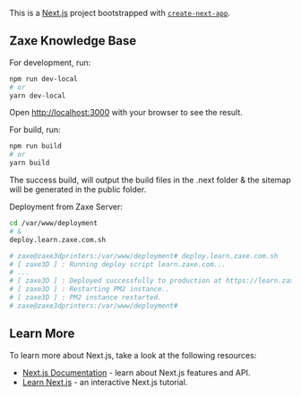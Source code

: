 This is a [Next.js](https://nextjs.org/) project bootstrapped with [`create-next-app`](https://github.com/vercel/next.js/tree/canary/packages/create-next-app).

## Zaxe Knowledge Base

For development, run:

```bash
npm run dev-local
# or
yarn dev-local
```

Open [http://localhost:3000](http://localhost:3000) with your browser to see the result.

For build, run:

```bash
npm run build
# or
yarn build
```

The success build, will output the build files in the .next folder & the sitemap will be generated in the public folder.

Deployment from Zaxe Server:

```bash
cd /var/www/deployment
# &
deploy.learn.zaxe.com.sh

# zaxe@zaxe3dprinters:/var/www/deployment# deploy.learn.zaxe.com.sh
# [ zaxe3D ] : Running deploy script learn.zaxe.com...
# ...
# [ zaxe3D ] : Deployed successfully to production at https://learn.zaxe.com
# [ zaxe3D ] : Restarting PM2 instance..
# [ zaxe3D ] : PM2 instance restarted.
# zaxe@zaxe3dprinters:/var/www/deployment#
```

## Learn More

To learn more about Next.js, take a look at the following resources:

- [Next.js Documentation](https://nextjs.org/docs) - learn about Next.js features and API.
- [Learn Next.js](https://nextjs.org/learn) - an interactive Next.js tutorial.
